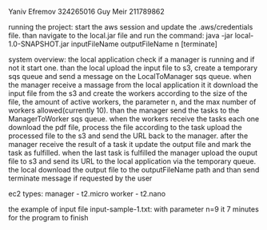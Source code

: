 Yaniv Efremov 324265016
Guy Meir 211789862

running the project: start the aws session and update the .aws/credentials file. than navigate to the local.jar file and run the command: java -jar local-1.0-SNAPSHOT.jar inputFileName outputFileName n [terminate]

system overview: the local application check if a manager is running and if not it start one.
than the local upload the input file to s3, create a temporary sqs queue and send a message on the LocalToManager sqs queue.
when the manager receive a massage from the local application it it download the input file from the s3 and create the workers
according to the size of the file, the amount of active workers, the parameter n, and the max number of workers allowed(currently 10).
than the manager send the tasks to the ManagerToWorker sqs queue.
when the workers receive the tasks each one download the pdf file, process the file according to the task upload the processed file to the s3 and send the URL back to the manager.
after the manager receive the result of a task it update the output file and mark the task as fulfilled. when the last task is fulfilled the manager upload the ouput file to s3 and send its URL to the local application via the temporary queue. the local download the output file to the outputFileName path and than send terminate message if requested by the user

ec2 types: manager - t2.micro
	   worker - t2.nano

the example of input file input-sample-1.txt: with parameter n=9 it 7 minutes for the program to finish
